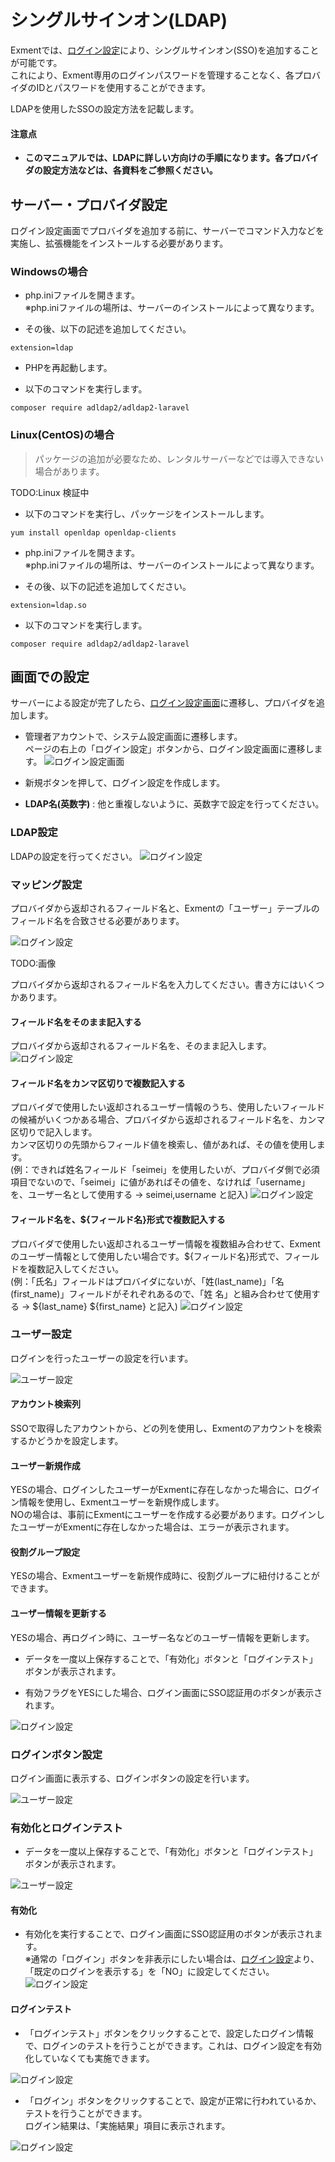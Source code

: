 # シングルサインオン(LDAP)
Exmentでは、[ログイン設定](/ja/login_setting)により、シングルサインオン(SSO)を追加することが可能です。  
これにより、Exment専用のログインパスワードを管理することなく、各プロバイダのIDとパスワードを使用することができます。  
  
LDAPを使用したSSOの設定方法を記載します。  


#### 注意点
- **このマニュアルでは、LDAPに詳しい方向けの手順になります。各プロバイダの設定方法などは、各資料をご参照ください。**


## サーバー・プロバイダ設定
ログイン設定画面でプロバイダを追加する前に、サーバーでコマンド入力などを実施し、拡張機能をインストールする必要があります。

### Windowsの場合

- php.iniファイルを開きます。  
※php.iniファイルの場所は、サーバーのインストールによって異なります。  

- その後、以下の記述を追加してください。  

```
extension=ldap
```

- PHPを再起動します。

- 以下のコマンドを実行します。

```
composer require adldap2/adldap2-laravel
```


### Linux(CentOS)の場合

> パッケージの追加が必要なため、レンタルサーバーなどでは導入できない場合があります。

TODO:Linux 検証中

- 以下のコマンドを実行し、パッケージをインストールします。

```
yum install openldap openldap-clients
```

- php.iniファイルを開きます。  
※php.iniファイルの場所は、サーバーのインストールによって異なります。  

- その後、以下の記述を追加してください。  

```
extension=ldap.so
```


- 以下のコマンドを実行します。

```
composer require adldap2/adldap2-laravel
```


## 画面での設定
サーバーによる設定が完了したら、[ログイン設定画面](/ja/login_setting)に遷移し、プロバイダを追加します。

- 管理者アカウントで、システム設定画面に遷移します。  
ページの右上の「ログイン設定」ボタンから、ログイン設定画面に遷移します。
![ログイン設定画面](img/login/login_setting1.png)  

- 新規ボタンを押して、ログイン設定を作成します。  

- **LDAP名(英数字)** : 他と重複しないように、英数字で設定を行ってください。

### LDAP設定
LDAPの設定を行ってください。
![ログイン設定](img/login/login_ldap1.png)  

### マッピング設定
プロバイダから返却されるフィールド名と、Exmentの「ユーザー」テーブルのフィールド名を合致させる必要があります。  

![ログイン設定](img/login/login_mapping1.png)  

TODO:画像

プロバイダから返却されるフィールド名を入力してください。書き方にはいくつかあります。  

#### フィールド名をそのまま記入する
プロバイダから返却されるフィールド名を、そのまま記入します。
![ログイン設定](img/login/login_mapping3.png)  

#### フィールド名をカンマ区切りで複数記入する
プロバイダで使用したい返却されるユーザー情報のうち、使用したいフィールドの候補がいくつかある場合、プロバイダから返却されるフィールド名を、カンマ区切りで記入します。  
カンマ区切りの先頭からフィールド値を検索し、値があれば、その値を使用します。  
(例：できれば姓名フィールド「seimei」を使用したいが、プロバイダ側で必須項目でないので、「seimei」に値があればその値を、なければ「username」を、ユーザー名として使用する → seimei,username と記入)
![ログイン設定](img/login/login_mapping4.png)  

#### フィールド名を、${フィールド名}形式で複数記入する
プロバイダで使用したい返却されるユーザー情報を複数組み合わせて、Exmentのユーザー情報として使用したい場合です。${フィールド名}形式で、フィールドを複数記入してください。  
(例：「氏名」フィールドはプロバイダにないが、「姓(last_name)」「名(first_name)」フィールドがそれぞれあるので、「姓 名」と組み合わせて使用する → ${last_name} ${first_name} と記入)
![ログイン設定](img/login/login_mapping5.png)  


### ユーザー設定
ログインを行ったユーザーの設定を行います。

![ユーザー設定](img/login/login_setting5.png)  

#### アカウント検索列
SSOで取得したアカウントから、どの列を使用し、Exmentのアカウントを検索するかどうかを設定します。

#### ユーザー新規作成
YESの場合、ログインしたユーザーがExmentに存在しなかった場合に、ログイン情報を使用し、Exmentユーザーを新規作成します。  
NOの場合は、事前にExmentにユーザーを作成する必要があります。ログインしたユーザーがExmentに存在しなかった場合は、エラーが表示されます。

#### 役割グループ設定
YESの場合、Exmentユーザーを新規作成時に、役割グループに紐付けることができます。  

#### ユーザー情報を更新する
YESの場合、再ログイン時に、ユーザー名などのユーザー情報を更新します。


- データを一度以上保存することで、「有効化」ボタンと「ログインテスト」ボタンが表示されます。

- 有効フラグをYESにした場合、ログイン画面にSSO認証用のボタンが表示されます。  

![ログイン設定](img/login/login_ldap1.png)  


### ログインボタン設定
ログイン画面に表示する、ログインボタンの設定を行います。  

![ユーザー設定](img/login/login_setting6.png)  


### 有効化とログインテスト
- データを一度以上保存することで、「有効化」ボタンと「ログインテスト」ボタンが表示されます。

![ユーザー設定](img/login/login_setting7.png)  

#### 有効化
- 有効化を実行することで、ログイン画面にSSO認証用のボタンが表示されます。  
※通常の「ログイン」ボタンを非表示にしたい場合は、[ログイン設定](/ja/login_setting)より、「既定のログインを表示する」を「NO」に設定してください。
![ログイン設定](img/login/login_ldap2.png)  


#### ログインテスト
- 「ログインテスト」ボタンをクリックすることで、設定したログイン情報で、ログインのテストを行うことができます。これは、ログイン設定を有効化していなくても実施できます。  

![ログイン設定](img/login/login_ldap3.png)  


- 「ログイン」ボタンをクリックすることで、設定が正常に行われているか、テストを行うことができます。  
ログイン結果は、「実施結果」項目に表示されます。

![ログイン設定](img/login/login_ldap4.png)  

